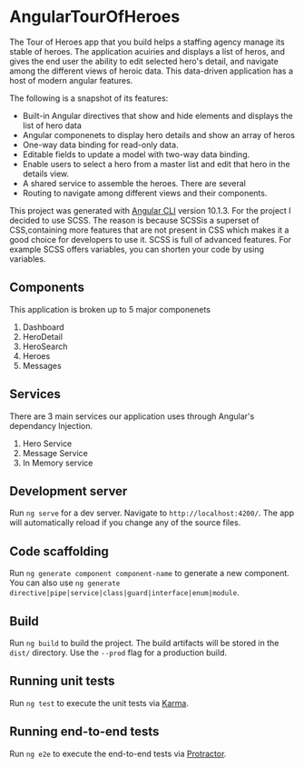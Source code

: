 # AngularTourOfHeroes
The Tour of Heroes app that you build helps a staffing agency manage its stable of heroes. The application acuiries and displays a list of heros, and gives the end user the ability to edit selected hero's detail, and navigate among the different views of heroic data. This data-driven application has a host of modern angular features. 

The following is a snapshot of its features:
 * Built-in Angular directives that show and hide elements and displays the list of hero data
 * Angular componenets to display hero details and show an array of heros
 * One-way data binding for read-only data.
 * Editable fields to update a model with two-way data binding.
 * Enable users to select a hero from a master list and edit that hero in the details view.
 * A shared service to assemble the heroes.
There are several
*  Routing to navigate among different views and their components.

This project was generated with [Angular CLI](https://github.com/angular/angular-cli) version 10.1.3.
For the project I decided to use SCSS. The reason is because SCSSis a superset of CSS,containing more features that are not present in CSS which makes it a good choice for developers to use it. SCSS is full of advanced features. For example SCSS offers variables, you can shorten your code by using variables.


## Components
This application is broken up to 5 major componenets

 1. Dashboard
 2. HeroDetail
 3. HeroSearch
 4. Heroes
 5. Messages

## Services
There are 3 main services our application uses through Angular's dependancy Injection.
 
 1. Hero Service
 2. Message Service
 3. In Memory service
 

## Development server

Run `ng serve` for a dev server. Navigate to `http://localhost:4200/`. The app will automatically reload if you change any of the source files.

## Code scaffolding

Run `ng generate component component-name` to generate a new component. You can also use `ng generate directive|pipe|service|class|guard|interface|enum|module`.

## Build

Run `ng build` to build the project. The build artifacts will be stored in the `dist/` directory. Use the `--prod` flag for a production build.

## Running unit tests

Run `ng test` to execute the unit tests via [Karma](https://karma-runner.github.io).

## Running end-to-end tests

Run `ng e2e` to execute the end-to-end tests via [Protractor](http://www.protractortest.org/).

